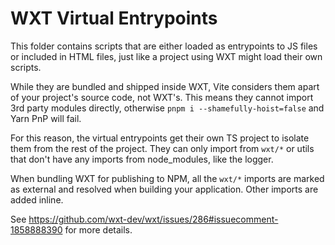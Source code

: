 # WXT Virtual Entrypoints

This folder contains scripts that are either loaded as entrypoints to JS files or included in HTML files, just like a project using WXT might load their own scripts.

While they are bundled and shipped inside WXT, Vite considers them apart of your project's source code, not WXT's. This means they cannot import 3rd party modules directly, otherwise `pnpm i --shamefully-hoist=false` and Yarn PnP will fail.

For this reason, the virtual entrypoints get their own TS project to isolate them from the rest of the project. They can only import from `wxt/*` or utils that don't have any imports from node_modules, like the logger.

When bundling WXT for publishing to NPM, all the `wxt/*` imports are marked as external and resolved when building your application. Other imports are added inline.

See https://github.com/wxt-dev/wxt/issues/286#issuecomment-1858888390 for more details.
